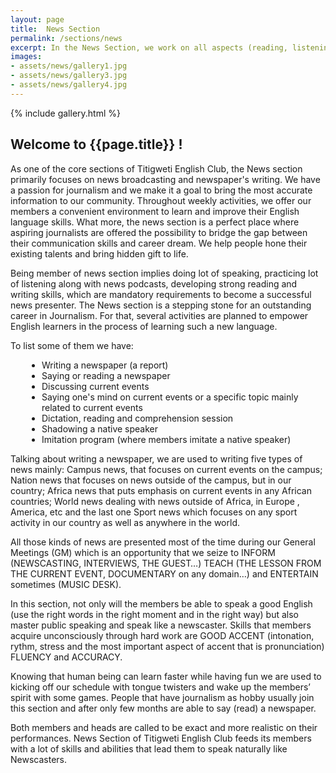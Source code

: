 ```yaml
---
layout: page
title:  News Section
permalink: /sections/news
excerpt: In the News Section, we work on all aspects (reading, listening, writing, speaking) of learning English. We collect information, produce reports, and either broadcast it or offer news editions at recreational activities.
images:
- assets/news/gallery1.jpg
- assets/news/gallery3.jpg
- assets/news/gallery4.jpg
---
```

<!-- - assets/news/gallery2.jpg -->

{% include gallery.html %}

## Welcome to {{page.title}} !

As one of the core sections of Titigweti English Club, the News section primarily focuses on news broadcasting and newspaper's writing. We have a passion for journalism and we make it a goal to bring the most accurate information to our community. Throughout weekly activities, we offer our members a convenient environment to learn and improve their English language skills. What more, the news section is a perfect place where aspiring journalists are offered the possibility to bridge the gap between their communication skills and career dream. We help people hone their existing talents and bring hidden gift to life.

Being member of news section implies doing lot of speaking, practicing lot of listening along with news podcasts, developing strong reading and writing skills, which are mandatory requirements to become a successful news presenter.
The News section is a stepping stone for an outstanding career in Journalism.
For that, several activities are planned to empower English learners in the process of learning such a new language.

To list some of them we have:

<ul style="padding-left: 50px">
    <li>Writing a newspaper (a report)</li>
    <li>Saying or reading a newspaper</li>
    <li>Discussing current events</li>
    <li>Saying one's mind on current events or a specific topic mainly related to current events</li>
    <li>Dictation, reading and comprehension session</li>
    <li>Shadowing a native speaker</li>
    <li>Imitation program (where members imitate a native speaker)</li>
</ul>

Talking about writing a newspaper, we are used to writing five types of news mainly: Campus news, that focuses on current events on the campus; Nation news that focuses on news outside of the campus, but in our country; Africa news that puts emphasis on current events in any African countries; World news dealing with news outside of Africa, in Europe , America, etc and the last one Sport news which focuses on any sport activity in our country as well as anywhere in the world.

All those kinds of news are presented most of the time during our General Meetings (GM) which is an opportunity that we seize to INFORM (NEWSCASTING, INTERVIEWS, THE GUEST…) TEACH (THE LESSON FROM THE CURRENT EVENT, DOCUMENTARY on any domain…) and ENTERTAIN sometimes (MUSIC DESK).

In this section, not only will the members be able to speak a good English (use the right words in the right moment and in the right way) but also master public speaking and speak like a newscaster. Skills that members acquire unconsciously through hard work are GOOD ACCENT (intonation, rythm, stress and the most important aspect of accent that is pronunciation) FLUENCY and ACCURACY.

Knowing that human being can learn faster while having fun we are used to kicking off  our schedule with tongue twisters and wake up the members’ spirit with some games. People that have journalism as hobby usually join this section and after only few months are able to say (read) a newspaper.

Both members and heads are called to be exact and more realistic on their performances. News Section of Titigweti English Club feeds its members with a lot of skills and abilities that lead them to speak naturally like Newscasters.
